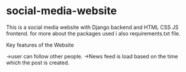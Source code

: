 # social-media-website
This is a social media website with Django backend and HTML CSS JS frontend.
for more about the packages used i also requirements.txt file.

Key features of the Website

->user can follow other people.
->News feed is load based on the time which the post is created.
